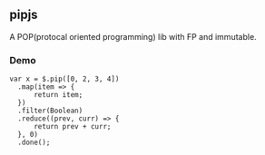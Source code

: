 ## pipjs

  A POP(protocal oriented programming) lib with FP and immutable.

### Demo
  ```
var x = $.pip([0, 2, 3, 4])
	.map(item => {
		return item;
	})
	.filter(Boolean)
	.reduce((prev, curr) => {
		return prev + curr;
	}, 0)
	.done();
  ```
